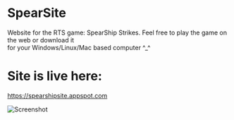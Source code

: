 # SpearSite
Website for the RTS game: SpearShip Strikes. Feel free to play the game on the web or download it <br/>
for your Windows/Linux/Mac based computer ^_^

# Site is live here:
https://spearshipsite.appspot.com

![Screenshot](https://spearshipsite.appspot.com/assets/css/img/ship.png)
